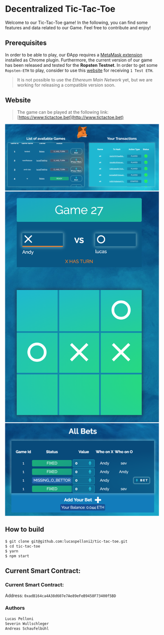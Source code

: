 
# Decentralized Tic-Tac-Toe
Welcome to our Tic-Tac-Toe game! In the following, you can find some features and data related to our Game. Feel free to contribute and enjoy! 

## Prerequisites
In order to be able to play, our ÐApp requires a [MetaMask extension](https://chrome.google.com/webstore/detail/metamask/nkbihfbeogaeaoehlefnkodbefgpgknn) installed as Chrome plugin. 
Furthermore, the current version of our game has been released and tested for the **Ropsten Testnet**.  In order to get some `Ropsten-ETH` to play, consider to use this [website](http://faucet.ropsten.be:3001/) for receiving `1 Test ETH`. 
>It is not possible to use the *Ethereum Main Network* yet, but we are working for releasing a compatible version soon. 

## Website 
   > The game can be played at the following link: [https://www.tictactoe.bet](http://www.tictactoe.bet)

![a](public/screen1.png)
![](public/screen2.png)
![a](public/screen3.png)

## How to build
```
$ git clone git@github.com:lucaspelloni2/tic-tac-toe.git
$ cd tic-tac-toe
$ yarn
$ npm start
```
  ## Current Smart Contract: 


### Current Smart Contract:  
Address:  `0xadB164ca4A38d607e7Ae89eFeB9458F73400f5BD`  
 
  ### Authors
```
Lucas Pelloni
Severin Wullschleger
Andreas Schaufelbühl
```